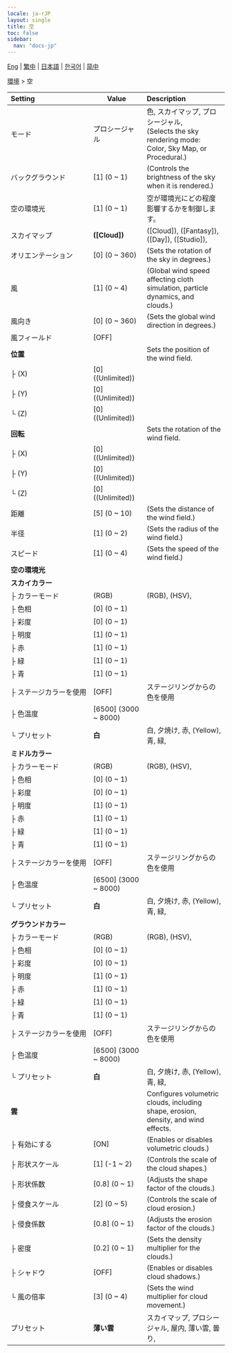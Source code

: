 ```yaml
---
locale: ja-rJP
layout: single
title: 空
toc: false
sidebar:
  nav: "docs-jp"
---
```

[Eng](/dancexr/menu/2025.4/scene/sky) | [繁中](/tw/dancexr/menu/2025.4/scene/sky) | [日本語](/jp/dancexr/menu/2025.4/scene/sky) | [한국어](/kr/dancexr/menu/2025.4/scene/sky) | [简中](/zh/dancexr/menu/2025.4/scene/sky)

[環境](../menu#環境) > 空



| Setting | Value | Description |
| :--- | --- | :--- |
|<nobr>モード</nobr>| プロシージャル | 色, スカイマップ, プロシージャル, <br/>(Selects the sky rendering mode: Color, Sky Map, or Procedural.)
|<nobr>バックグラウンド</nobr>| [1] (0 ~ 1) | (Controls the brightness of the sky when it is rendered.)
|<nobr>空の環境光</nobr>| [1] (0 ~ 1) | 空が環境光にどの程度影響するかを制御します。
|<nobr>スカイマップ</nobr>| **([Cloud])** | ([Cloud]), ([Fantasy]), ([Day]), ([Studio]),  |
|<nobr>オリエンテーション</nobr>| [0] (0 ~ 360) | (Sets the rotation of the sky in degrees.)
|<nobr>風</nobr>| [1] (0 ~ 4) | (Global wind speed affecting cloth simulation, particle dynamics, and clouds.)
|<nobr>風向き</nobr>| [0] (0 ~ 360) | (Sets the global wind direction in degrees.)
|<nobr>風フィールド</nobr>| [OFF] | 
|<nobr><b>位置</b></nobr>| | Sets the position of the wind field.
|<nobr>├&nbsp;(X)</nobr>| [0] ((Unlimited)) | 
|<nobr>├&nbsp;(Y)</nobr>| [0] ((Unlimited)) | 
|<nobr>└&nbsp;(Z)</nobr>| [0] ((Unlimited)) | 
|<nobr><b>回転</b></nobr>| | Sets the rotation of the wind field.
|<nobr>├&nbsp;(X)</nobr>| [0] ((Unlimited)) | 
|<nobr>├&nbsp;(Y)</nobr>| [0] ((Unlimited)) | 
|<nobr>└&nbsp;(Z)</nobr>| [0] ((Unlimited)) | 
|<nobr>距離</nobr>| [5] (0 ~ 10) | (Sets the distance of the wind field.)
|<nobr>半径</nobr>| [1] (0 ~ 2) | (Sets the radius of the wind field.)
|<nobr>スピード</nobr>| [1] (0 ~ 4) | (Sets the speed of the wind field.)
|<nobr><b>空の環境光</b></nobr>|| 
|<nobr><b>スカイカラー</b></nobr>| | 
|<nobr>├&nbsp;カラーモード</nobr>| (RGB) | (RGB), (HSV), 
|<nobr>├&nbsp;色相</nobr>| [0] (0 ~ 1) | 
|<nobr>├&nbsp;彩度</nobr>| [0] (0 ~ 1) | 
|<nobr>├&nbsp;明度</nobr>| [1] (0 ~ 1) | 
|<nobr>├&nbsp;赤</nobr>| [1] (0 ~ 1) | 
|<nobr>├&nbsp;緑</nobr>| [1] (0 ~ 1) | 
|<nobr>├&nbsp;青</nobr>| [1] (0 ~ 1) | 
|<nobr>├&nbsp;ステージカラーを使用</nobr>| [OFF] | ステージリングからの色を使用
|<nobr>├&nbsp;色温度</nobr>| [6500] (3000 ~ 8000) | 
|<nobr>└&nbsp;プリセット</nobr>| **白** | 白, 夕焼け, 赤, (Yellow), 青, 緑,  |
|<nobr><b>ミドルカラー</b></nobr>| | 
|<nobr>├&nbsp;カラーモード</nobr>| (RGB) | (RGB), (HSV), 
|<nobr>├&nbsp;色相</nobr>| [0] (0 ~ 1) | 
|<nobr>├&nbsp;彩度</nobr>| [0] (0 ~ 1) | 
|<nobr>├&nbsp;明度</nobr>| [1] (0 ~ 1) | 
|<nobr>├&nbsp;赤</nobr>| [1] (0 ~ 1) | 
|<nobr>├&nbsp;緑</nobr>| [1] (0 ~ 1) | 
|<nobr>├&nbsp;青</nobr>| [1] (0 ~ 1) | 
|<nobr>├&nbsp;ステージカラーを使用</nobr>| [OFF] | ステージリングからの色を使用
|<nobr>├&nbsp;色温度</nobr>| [6500] (3000 ~ 8000) | 
|<nobr>└&nbsp;プリセット</nobr>| **白** | 白, 夕焼け, 赤, (Yellow), 青, 緑,  |
|<nobr><b>グラウンドカラー</b></nobr>| | 
|<nobr>├&nbsp;カラーモード</nobr>| (RGB) | (RGB), (HSV), 
|<nobr>├&nbsp;色相</nobr>| [0] (0 ~ 1) | 
|<nobr>├&nbsp;彩度</nobr>| [0] (0 ~ 1) | 
|<nobr>├&nbsp;明度</nobr>| [1] (0 ~ 1) | 
|<nobr>├&nbsp;赤</nobr>| [1] (0 ~ 1) | 
|<nobr>├&nbsp;緑</nobr>| [1] (0 ~ 1) | 
|<nobr>├&nbsp;青</nobr>| [1] (0 ~ 1) | 
|<nobr>├&nbsp;ステージカラーを使用</nobr>| [OFF] | ステージリングからの色を使用
|<nobr>├&nbsp;色温度</nobr>| [6500] (3000 ~ 8000) | 
|<nobr>└&nbsp;プリセット</nobr>| **白** | 白, 夕焼け, 赤, (Yellow), 青, 緑,  |
|<nobr><b>雲</b></nobr>| | Configures volumetric clouds, including shape, erosion, density, and wind effects.
|<nobr>├&nbsp;有効にする</nobr>| [ON] | (Enables or disables volumetric clouds.)
|<nobr>├&nbsp;形状スケール</nobr>| [1] (-1 ~ 2) | (Controls the scale of the cloud shapes.)
|<nobr>├&nbsp;形状係数</nobr>| [0.8] (0 ~ 1) | (Adjusts the shape factor of the clouds.)
|<nobr>├&nbsp;侵食スケール</nobr>| [2] (0 ~ 5) | (Controls the scale of cloud erosion.)
|<nobr>├&nbsp;侵食係数</nobr>| [0.8] (0 ~ 1) | (Adjusts the erosion factor of the clouds.)
|<nobr>├&nbsp;密度</nobr>| [0.2] (0 ~ 1) | (Sets the density multiplier for the clouds.)
|<nobr>├&nbsp;シャドウ</nobr>| [OFF] | (Enables or disables cloud shadows.)
|<nobr>└&nbsp;風の倍率</nobr>| [3] (0 ~ 4) | (Sets the wind multiplier for cloud movement.)
|<nobr>プリセット</nobr>| **薄い雲** | スカイマップ, プロシージャル, 屋内, 薄い雲, 曇り,  |
